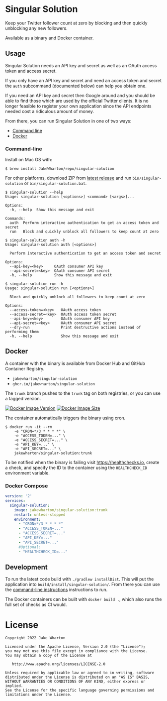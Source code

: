 # Singular Solution

Keep your Twitter follower count at zero by blocking and then quickly unblocking any new followers.

Available as a binary and Docker container.


## Usage

Singular Solution needs an API key and secret as well as an OAuth access token and access secret.

If you only have an API key and secret and need an access token and secret the `auth` subcommand
(documented below) can help you obtain one.

If you need an API key and secret then Google around and you should be able to find those which
are used by the official Twitter clients. It is no longer feasible to register your own application
since the API endpoints needed cost a ridiculous amount of money.

From there, you can run Singular Solution in one of two ways:

 * [Command line](#command-line)
 * [Docker](#docker)

### Command-line

Install on Mac OS with:
```
$ brew install JakeWharton/repo/singular-solution
```

For other platforms, download ZIP from
[latest release](https://github.com/JakeWharton/singular-solution/releases/latest)
and run `bin/singular-solution` or `bin/singular-solution.bat`.

```
$ singular-solution --help
Usage: singular-solution [<options>] <command> [<args>]...

Options:
  -h, --help  Show this message and exit

Commands:
  auth  Perform interactive authentication to get an access token and secret
  run   Block and quickly unblock all followers to keep count at zero
```
```
$ singular-solution auth -h
Usage: singular-solution auth [<options>]

  Perform interactive authentication to get an access token and secret

Options:
  --api-key=<key>     OAuth consumer API key
  --api-secret=<key>  OAuth consumer API secret
  -h, --help          Show this message and exit
```
```
$ singular-solution run -h
Usage: singular-solution run [<options>]

  Block and quickly unblock all followers to keep count at zero

Options:
  --access-token=<key>   OAuth access token
  --access-secret=<key>  OAuth access token secret
  --api-key=<key>        OAuth consumer API key
  --api-secret=<key>     OAuth consumer API secret
  --dry-run              Print destructive actions instead of performing them
  -h, --help             Show this message and exit
```

## Docker

A container with the binary is available from Docker Hub and GitHub Container Registry.

* `jakewharton/singular-solution`
* `ghcr.io/jakewharton/singular-solution`

The `trunk` branch pushes to the `trunk` tag on both registries, or you can use a tagged version.

[![Docker Image Version](https://img.shields.io/docker/v/jakewharton/singular-solution?sort=semver)][hub]
[![Docker Image Size](https://img.shields.io/docker/image-size/jakewharton/singular-solution)][hub]

[hub]: https://hub.docker.com/r/jakewharton/singular-solution/

The container automatically triggers the binary using cron.

```
$ docker run -it --rm
    -e "CRON=*/3 * * * *" \
    -e "ACCESS_TOKEN=..." \
    -e "ACCESS_SECRET=..." \
    -e "API_KEY=..." \
    -e "API_SECRET=..." \
    jakewharton/singular-solution:trunk
```

To be notified when the binary is failing visit https://healthchecks.io, create a check, and specify
the ID to the container using the `HEALTHCHECK_ID` environment variable.

### Docker Compose

```yaml
version: '2'
services:
  singular-solution:
    image: jakewharton/singular-solution:trunk
    restart: unless-stopped
    environment:
      - "CRON=*/3 * * * *"
      - "ACCESS_TOKEN=..."
      - "ACCESS_SECRET=..."
      - "API_KEY=..."
      - "API_SECRET=..."
      #Optional:
      - "HEALTHCHECK_ID=..."
```


## Development

To run the latest code build with `./gradlew installDist`.  This will put the application into
`build/install/singular-solution/`. From there you can use the
[command-line instructions](#command-line) instructions to run.

The Docker containers can be built with `docker build .`, which also runs the full set of checks
as CI would.


# License

    Copyright 2022 Jake Wharton

    Licensed under the Apache License, Version 2.0 (the "License");
    you may not use this file except in compliance with the License.
    You may obtain a copy of the License at

       http://www.apache.org/licenses/LICENSE-2.0

    Unless required by applicable law or agreed to in writing, software
    distributed under the License is distributed on an "AS IS" BASIS,
    WITHOUT WARRANTIES OR CONDITIONS OF ANY KIND, either express or implied.
    See the License for the specific language governing permissions and
    limitations under the License.
